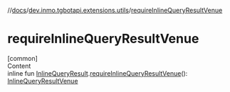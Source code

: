 //[docs](../../index.md)/[dev.inmo.tgbotapi.extensions.utils](index.md)/[requireInlineQueryResultVenue](require-inline-query-result-venue.md)



# requireInlineQueryResultVenue  
[common]  
Content  
inline fun [InlineQueryResult](../dev.inmo.tgbotapi.types.InlineQueries.InlineQueryResult.abstracts/-inline-query-result/index.md).[requireInlineQueryResultVenue](require-inline-query-result-venue.md)(): [InlineQueryResultVenue](../dev.inmo.tgbotapi.types.InlineQueries.InlineQueryResult/-inline-query-result-venue/index.md)  



